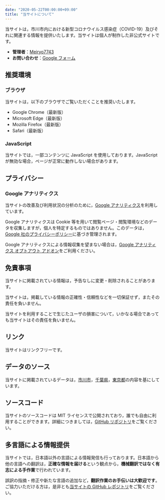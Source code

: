 ```yaml
---
date: "2020-05-22T00:00:00+09:00"
title: "当サイトについて"
---
```


当サイトは，市川市内における新型コロナウイルス感染症（COVID-19）及びそれに関連する情報を提供いたします。当サイトは個人が制作した非公式サイトです。

- **管理者**：[Meiryo7743](https://meiryo7743.net/ja/)
- **お問い合わせ**：[Google フォーム](https://forms.gle/A1a849XahuB9w7CH6)

## 推奨環境

### ブラウザ

当サイトは，以下のブラウザでご覧いただくことを推奨いたします。

- Google Chrome（最新版）
- Microsoft Edge（最新版）
- Mozilla Firefox（最新版）
- Safari（最新版）

### JavaScript

当サイトでは，一部コンテンツに JavaScript を使用しております。JavaScript が無効な場合，ページが正常に動作しない場合があります。

## プライバシー

### Google アナリティクス

当サイトの改善及び利用状況の分析のために，[Google アナリティクス](https://marketingplatform.google.com/about/analytics/terms/jp/)を利用しています。

Google アナリティクスは Cookie 等を用いて閲覧ページ・閲覧環境などのデータを収集しますが，個人を特定するものではありません。このデータは，[Google 社のプライバシーポリシー](https://policies.google.com/privacy?hl=ja)に基づき管理されます。

Google アナリティクスによる情報収集を望まない場合は，[Google アナリティクス オプトアウト アドオン](https://tools.google.com/dlpage/gaoptout?hl=ja)をご利用ください。

## 免責事項

当サイトに掲載されている情報は，予告なしに変更・削除されることがあります。

当サイトは，掲載している情報の正確性・信頼性などを一切保証せず，またその責任を負いません。

当サイトを利用することで生じたユーザの損害について，いかなる場合であっても当サイトはその責任を負いません。

## リンク

当サイトはリンクフリーです。

## データのソース

当サイトに掲載されているデータは，[市川市](https://www.city.ichikawa.lg.jp)，[千葉県](https://www.pref.chiba.lg.jp)，[東京都](https://github.com/tokyo-metropolitan-gov/covid19)の内容を基にしています。

## ソースコード

当サイトのソースコードは MIT ライセンスで公開されており，誰でも自由に利用することができます。詳細につきましては，[GitHub リポジトリ](https://github.com/Meiryo7743/covid-19-ichikawa)をご覧ください。


## 多言語による情報提供

当サイトでは，日本語以外の言語による情報発信も行っております。日本語から他の言語への翻訳は，**正確な情報を届ける**という観点から，**機械翻訳ではなく有志による手作業**で行われています。

誤訳の指摘・修正や新たな言語の追加など，**翻訳作業のお手伝いは大歓迎です**。ご協力いただける方は，是非とも[当サイトの GitHub レポジトリ](https://github.com/Meiryo7743/covid-19-ichikawa/issues)をご覧ください。
